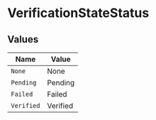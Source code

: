 # VerificationStateStatus


## Values

| Name       | Value      |
| ---------- | ---------- |
| `None`     | None       |
| `Pending`  | Pending    |
| `Failed`   | Failed     |
| `Verified` | Verified   |